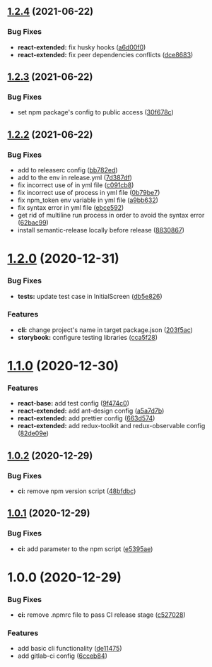 ## [1.2.4](https://github.com/RF-Docmatic/anvil/compare/v1.2.3...v1.2.4) (2021-06-22)


### Bug Fixes

* **react-extended:** fix husky hooks ([a6d00f0](https://github.com/RF-Docmatic/anvil/commit/a6d00f0805894196c5b0f53a344ec1ec05481ee9))
* **react-extended:** fix peer dependencies conflicts ([dce8683](https://github.com/RF-Docmatic/anvil/commit/dce86833780c914e1f69cb8c5a4d99b50f62822d))

## [1.2.3](https://github.com/RF-Docmatic/anvil/compare/v1.2.2...v1.2.3) (2021-06-22)


### Bug Fixes

* set npm package's config to public access ([30f678c](https://github.com/RF-Docmatic/anvil/commit/30f678cf71e4b538806baaf0d0540b002a51b109))

## [1.2.2](https://github.com/RF-Docmatic/anvil/compare/v1.2.1...v1.2.2) (2021-06-22)


### Bug Fixes

* add  to releaserc config ([bb782ed](https://github.com/RF-Docmatic/anvil/commit/bb782ed9a7dec2d8679c82a4fe610b6c13d9b70a))
* add  to the env in release.yml ([7d387df](https://github.com/RF-Docmatic/anvil/commit/7d387df71b0654a2876c26b032940b9b6a9401d4))
* fix incorrect use of  in yml file ([c091cb8](https://github.com/RF-Docmatic/anvil/commit/c091cb8338c5c39e3b204a31498ae3ce244101a4))
* fix incorrect use of  process in yml file ([0b79be7](https://github.com/RF-Docmatic/anvil/commit/0b79be7bfa4724806662dde82b8d65ab905f484f))
* fix npm_token env variable in yml file ([a9bb632](https://github.com/RF-Docmatic/anvil/commit/a9bb6323d6aa86bddb69aaf679641496bea2ae38))
* fix syntax error in yml file ([ebce592](https://github.com/RF-Docmatic/anvil/commit/ebce59281a603ba1087cae6c1309dbd79b95d604))
* get rid of multiline run process in order to avoid the syntax error ([62bac99](https://github.com/RF-Docmatic/anvil/commit/62bac995b19266945a1e31159fadd828f33689d3))
* install semantic-release locally before release ([8830867](https://github.com/RF-Docmatic/anvil/commit/88308677a1723adea238b4d1555723d8938b16d8))

# [1.2.0](https://git.randomforest.eu/hephaestus/anvil/compare/v1.1.0...v1.2.0) (2020-12-31)


### Bug Fixes

* **tests:** update test case in InitialScreen ([db5e826](https://git.randomforest.eu/hephaestus/anvil/commit/db5e826c99f05dd439297db7f078b4a13e509ccc))


### Features

* **cli:** change project's name in target package.json ([203f5ac](https://git.randomforest.eu/hephaestus/anvil/commit/203f5acfb5f0419f2e7ee428d259b7853b9ec3b6))
* **storybook:** configure testing libraries ([cca5f28](https://git.randomforest.eu/hephaestus/anvil/commit/cca5f28d259a9670a357349b9942dc0f5c8b84ca))

# [1.1.0](https://git.randomforest.eu/hephaestus/anvil/compare/v1.0.2...v1.1.0) (2020-12-30)


### Features

* **react-base:** add test config ([9f474c0](https://git.randomforest.eu/hephaestus/anvil/commit/9f474c048c498cbb28f4ac583eb78bfe5155fc21))
* **react-extended:** add ant-design config ([a5a7d7b](https://git.randomforest.eu/hephaestus/anvil/commit/a5a7d7b0ac7b2289ce47c245a2654fc6a629d397))
* **react-extended:** add prettier config ([663d574](https://git.randomforest.eu/hephaestus/anvil/commit/663d574316164fb5f65a7cf25d3bb48588027550))
* **react-extended:** add redux-toolkit and redux-observable config ([82de09e](https://git.randomforest.eu/hephaestus/anvil/commit/82de09ef1dc1fc1af2be330dd321b4dfd31cd9bb))

## [1.0.2](https://git.randomforest.eu/hephaestus/anvil/compare/v1.0.1...v1.0.2) (2020-12-29)


### Bug Fixes

* **ci:** remove npm version script ([48bfdbc](https://git.randomforest.eu/hephaestus/anvil/commit/48bfdbcf51cc2f0ccd577adbf2f5e666ab87698c))

## [1.0.1](https://git.randomforest.eu/hephaestus/anvil/compare/v1.0.0...v1.0.1) (2020-12-29)


### Bug Fixes

* **ci:** add  parameter to the npm script ([e5395ae](https://git.randomforest.eu/hephaestus/anvil/commit/e5395ae423418e5c35679b618df2372d2f35c20f))

# 1.0.0 (2020-12-29)


### Bug Fixes

* **ci:** remove .npmrc file to pass CI release stage ([c527028](https://git.randomforest.eu/hephaestus/anvil/commit/c5270280002061a3f549a0f38041da4f6d3186e5))


### Features

* add basic cli functionality ([de11475](https://git.randomforest.eu/hephaestus/anvil/commit/de1147541a623fd48415ebf4545ec5c8dba54830))
* add gitlab-ci config ([6cceb84](https://git.randomforest.eu/hephaestus/anvil/commit/6cceb8403b6c86f17bf36d1bda9516a2a6e5c8c4))
